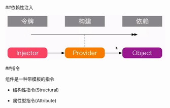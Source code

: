 ##依赖性注入

![](/assets/360截图20171201111136718.jpg)


##指令

组件是一种带模板的指令

- 结构性指令(Structural)

- 属性型指令(Attribute)


























